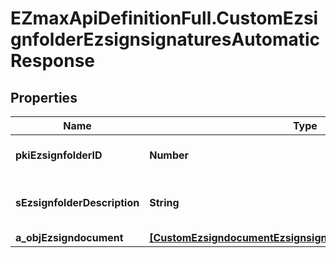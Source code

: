 # EZmaxApiDefinitionFull.CustomEzsignfolderEzsignsignaturesAutomaticResponse

## Properties

Name | Type | Description | Notes
------------ | ------------- | ------------- | -------------
**pkiEzsignfolderID** | **Number** | The unique ID of the Ezsignfolder | 
**sEzsignfolderDescription** | **String** | The description of the Ezsignfolder | 
**a_objEzsigndocument** | [**[CustomEzsigndocumentEzsignsignaturesAutomaticResponse]**](CustomEzsigndocumentEzsignsignaturesAutomaticResponse.md) |  | 


